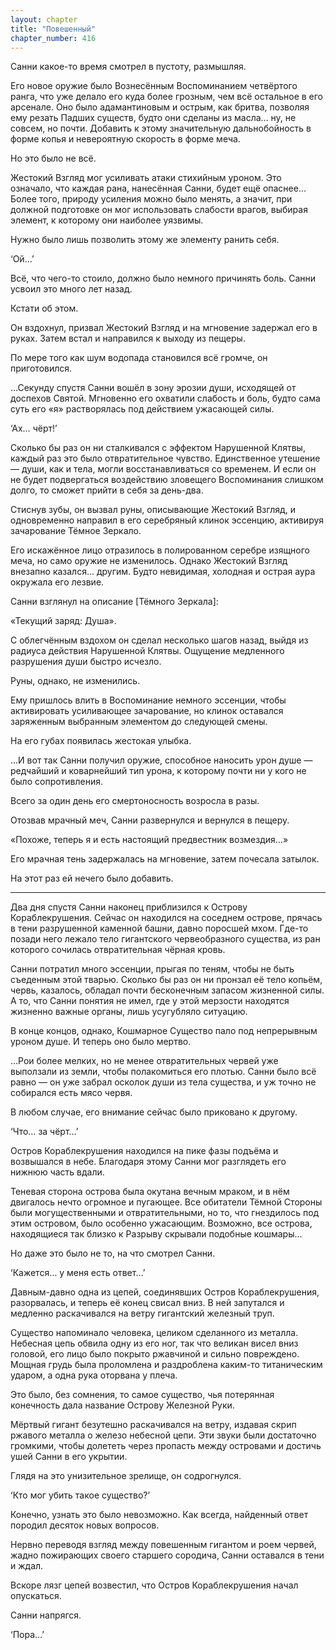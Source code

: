 ```yaml
---
layout: chapter
title: "Повешенный"
chapter_number: 416
---
```


Санни какое-то время смотрел в пустоту, размышляя.

Его новое оружие было Вознесённым Воспоминанием четвёртого ранга, что уже делало его куда более грозным, чем всё остальное в его арсенале. Оно было адамантиновым и острым, как бритва, позволяя ему резать Падших существ, будто они сделаны из масла… ну, не совсем, но почти. Добавить к этому значительную дальнобойность в форме копья и невероятную скорость в форме меча.

Но это было не всё.

Жестокий Взгляд мог усиливать атаки стихийным уроном. Это означало, что каждая рана, нанесённая Санни, будет ещё опаснее… Более того, природу усиления можно было менять, а значит, при должной подготовке он мог использовать слабости врагов, выбирая элемент, к которому они наиболее уязвимы.

Нужно было лишь позволить этому же элементу ранить себя.

‘Ой…’

Всё, что чего-то стоило, должно было немного причинять боль. Санни усвоил это много лет назад.

Кстати об этом.

Он вздохнул, призвал Жестокий Взгляд и на мгновение задержал его в руках. Затем встал и направился к выходу из пещеры.

По мере того как шум водопада становился всё громче, он приготовился.

…Секунду спустя Санни вошёл в зону эрозии души, исходящей от доспехов Святой. Мгновенно его охватили слабость и боль, будто сама суть его «я» растворялась под действием ужасающей силы.

‘Ах… чёрт!’

Сколько бы раз он ни сталкивался с эффектом Нарушенной Клятвы, каждый раз это было отвратительное чувство. Единственное утешение — души, как и тела, могли восстанавливаться со временем. И если он не будет подвергаться воздействию зловещего Воспоминания слишком долго, то сможет прийти в себя за день-два.

Стиснув зубы, он вызвал руны, описывающие Жестокий Взгляд, и одновременно направил в его серебряный клинок эссенцию, активируя зачарование Тёмное Зеркало.

Его искажённое лицо отразилось в полированном серебре изящного меча, но само оружие не изменилось. Однако Жестокий Взгляд внезапно казался… другим. Будто невидимая, холодная и острая аура окружала его лезвие.

Санни взглянул на описание [Тёмного Зеркала]:

«Текущий заряд: Душа».

С облегчённым вздохом он сделал несколько шагов назад, выйдя из радиуса действия Нарушенной Клятвы. Ощущение медленного разрушения души быстро исчезло.

Руны, однако, не изменились.

Ему пришлось влить в Воспоминание немного эссенции, чтобы активировать усиливающее зачарование, но клинок оставался заряженным выбранным элементом до следующей смены.

На его губах появилась жестокая улыбка.

…И вот так Санни получил оружие, способное наносить урон душе — редчайший и коварнейший тип урона, к которому почти ни у кого не было сопротивления.

Всего за один день его смертоносность возросла в разы.

Отозвав мрачный меч, Санни развернулся и вернулся в пещеру.

«Похоже, теперь я и есть настоящий предвестник возмездия…»

Его мрачная тень задержалась на мгновение, затем почесала затылок.

На этот раз ей нечего было добавить.

***

Два дня спустя Санни наконец приблизился к Острову Кораблекрушения. Сейчас он находился на соседнем острове, прячась в тени разрушенной каменной башни, давно поросшей мхом. Где-то позади него лежало тело гигантского червеобразного существа, из ран которого сочилась отвратительная чёрная кровь.

Санни потратил много эссенции, прыгая по теням, чтобы не быть съеденным этой тварью. Сколько бы раз он ни пронзал её тело копьём, червь, казалось, обладал почти бесконечным запасом жизненной силы. А то, что Санни понятия не имел, где у этой мерзости находятся жизненно важные органы, лишь усугубляло ситуацию.

В конце концов, однако, Кошмарное Существо пало под непрерывным уроном душе. И теперь оно было мертво.

…Рои более мелких, но не менее отвратительных червей уже выползали из земли, чтобы полакомиться его плотью. Санни было всё равно — он уже забрал осколок души из тела существа, и уж точно не собирался есть мясо червя.

В любом случае, его внимание сейчас было приковано к другому.

‘Что… за чёрт…’

Остров Кораблекрушения находился на пике фазы подъёма и возвышался в небе. Благодаря этому Санни мог разглядеть его нижнюю часть вдали.

Теневая сторона острова была окутана вечным мраком, и в нём двигалось нечто огромное и пугающее. Все обитатели Тёмной Стороны были могущественными и отвратительными, но то, что гнездилось под этим островом, было особенно ужасающим. Возможно, все острова, находящиеся так близко к Разрыву скрывали подобные кошмары…

Но даже это было не то, на что смотрел Санни.

‘Кажется… у меня есть ответ…’

Давным-давно одна из цепей, соединявших Остров Кораблекрушения, разорвалась, и теперь её конец свисал вниз. В ней запутался и медленно раскачивался на ветру гигантский железный труп.

Существо напоминало человека, целиком сделанного из металла. Небесная цепь обвила одну из его ног, так что великан висел вниз головой, его лицо было покрыто ржавчиной и сильно повреждено. Мощная грудь была проломлена и раздроблена каким-то титаническим ударом, а одна рука оторвана у плеча.

Это было, без сомнения, то самое существо, чья потерянная конечность дала название Острову Железной Руки.

Мёртвый гигант безутешно раскачивался на ветру, издавая скрип ржавого металла о железо небесной цепи. Эти звуки были достаточно громкими, чтобы долететь через пропасть между островами и достичь ушей Санни в его укрытии.

Глядя на это унизительное зрелище, он содрогнулся.

‘Кто мог убить такое существо?’

Конечно, узнать это было невозможно. Как всегда, найденный ответ породил десяток новых вопросов.

Нервно переводя взгляд между повешенным гигантом и роем червей, жадно пожирающих своего старшего сородича, Санни оставался в тени и ждал.

Вскоре лязг цепей возвестил, что Остров Кораблекрушения начал опускаться.

Санни напрягся.

‘Пора…’